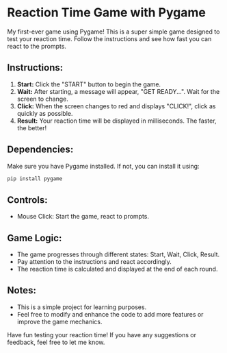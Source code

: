 # Reaction Time Game with Pygame

My first-ever game using Pygame! This is a super simple game designed to test your reaction time. Follow the instructions and see how fast you can react to the prompts. 

## Instructions:

1. **Start:** Click the "START" button to begin the game.
2. **Wait:** After starting, a message will appear, "GET READY...". Wait for the screen to change.
3. **Click:** When the screen changes to red and displays "CLICK!", click as quickly as possible.
4. **Result:** Your reaction time will be displayed in milliseconds. The faster, the better!

## Dependencies:

Make sure you have Pygame installed. If not, you can install it using:

```bash
pip install pygame
```

## Controls:

- Mouse Click: Start the game, react to prompts.

## Game Logic:

- The game progresses through different states: Start, Wait, Click, Result.
- Pay attention to the instructions and react accordingly.
- The reaction time is calculated and displayed at the end of each round.

## Notes:

- This is a simple project for learning purposes.
- Feel free to modify and enhance the code to add more features or improve the game mechanics.

Have fun testing your reaction time! If you have any suggestions or feedback, feel free to let me know.

